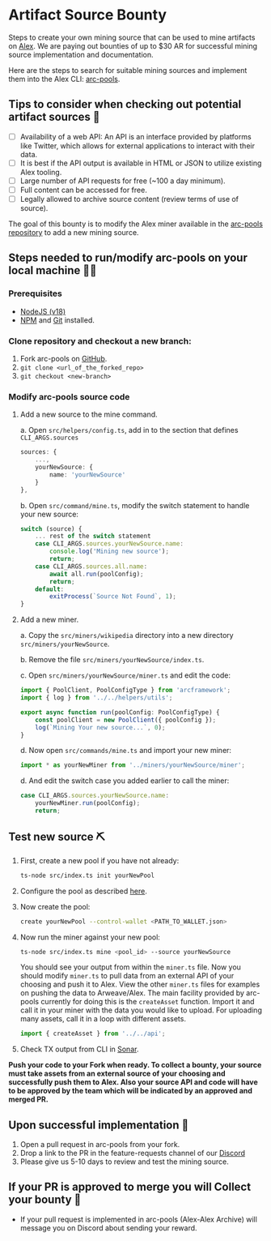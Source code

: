 # Artifact Source Bounty

Steps to create your own mining source that can be used to mine artifacts on [Alex](https://alex.arweave.dev/#/). We are paying out bounties of up to $30 AR for successful mining source implementation and documentation.

Here are the steps to search for suitable mining sources and implement them into the Alex CLI: [arc-pools](https://github.com/ArweaveAlex/arc-pools).

## Tips to consider when checking out potential artifact sources 🤔
- [ ] Availability of a web API: An API is an interface provided by platforms like Twitter, which allows for external applications to interact with their data.
- [ ] It is best if the API output is available in HTML or JSON to utilize existing Alex tooling.
- [ ] Large number of API requests for free (~100 a day minimum).
- [ ] Full content can be accessed for free.
- [ ] Legally allowed to archive source content (review terms of use of source).

The goal of this bounty is to modify the Alex miner available in the [arc-pools repository](https://github.com/ArweaveAlex/arc-pools) to add a new mining source.

## Steps needed to run/modify arc-pools on your local machine 🧑‍💻

### Prerequisites
- [NodeJS (v18)](https://nodejs.org/)
- [NPM](https://www.npmjs.com/) and [Git](https://git-scm.com/) installed.

### Clone repository and checkout a new branch:
1. Fork arc-pools on [GitHub](https://github.com/ArweaveAlex/arc-pools/fork).
2. `git clone <url_of_the_forked_repo>`
3. `git checkout <new-branch>`

### Modify arc-pools source code

1. Add a new source to the mine command.

    a. Open `src/helpers/config.ts`, add in to the section that defines `CLI_ARGS.sources`

    ```typescript
    sources: {
        ...,
        yourNewSource: {
            name: 'yourNewSource'
        }
    },
    ```

    b. Open `src/command/mine.ts`, modify the switch statement to handle your new source:

    ```typescript
    switch (source) {
        ... rest of the switch statement
        case CLI_ARGS.sources.yourNewSource.name:
            console.log('Mining new source');
            return;
        case CLI_ARGS.sources.all.name:
            await all.run(poolConfig);
            return;
        default:
            exitProcess(`Source Not Found`, 1);
    }
    ```
2. Add a new miner.

    a. Copy the `src/miners/wikipedia` directory into a new directory `src/miners/yourNewSource`.
    
    b. Remove the file `src/miners/yourNewSource/index.ts`.
    
    c. Open `src/miners/yourNewSource/miner.ts` and edit the code:

      ```typescript 
      import { PoolClient, PoolConfigType } from 'arcframework';
      import { log } from '../../helpers/utils';

      export async function run(poolConfig: PoolConfigType) {
          const poolClient = new PoolClient({ poolConfig });
          log(`Mining Your new source...`, 0);
      }   
      ```

    d. Now open `src/commands/mine.ts` and import your new miner:

      ```typescript
      import * as yourNewMiner from '../miners/yourNewSource/miner';
      ```

    d. And edit the switch case you added earlier to call the miner:

      ```typescript
      case CLI_ARGS.sources.yourNewSource.name:
          yourNewMiner.run(poolConfig);
          return;
      ```
## Test new source ⛏️

1. First, create a new pool if you have not already:

    ```bash
    ts-node src/index.ts init yourNewPool
    ```

2. Configure the pool as described [here](https://alex.arweave.dev/#/docs/creating-a-pool/pool-creation-cli).

3. Now create the pool:

    ```bash
    create yourNewPool --control-wallet <PATH_TO_WALLET.json>
    ```

4. Now run the miner against your new pool:

    ```bash
    ts-node src/index.ts mine <pool_id> --source yourNewSource
    ```

    You should see your output from within the `miner.ts` file. Now you should modify `miner.ts` to pull data from an external API of your choosing and push it to Alex. View the other `miner.ts` files for examples on pushing the data to Arweave/Alex. The main facility provided by arc-pools currently for doing this is the `createAsset` function. Import it and call it in your miner with the data you would like to upload. For uploading many assets, call it in a loop with different assets.

    ```typescript
    import { createAsset } from '../../api';
    ```

5. Check TX output from CLI in [Sonar](https://sonar.warp.cc/#/app/contracts?network=mainnet&dre=dre1).

**Push your code to your Fork when ready. To collect a bounty, your source must take assets from an external source of your choosing and successfully push them to Alex. Also your source API and code will have to be approved by the team which will be indicated by an approved and merged PR.**

## Upon successful implementation 🙌 

1. Open a pull request in arc-pools from your fork.
2. Drop a link to the PR in the feature-requests channel of our [Discord](http://discord.gg/2uZsWuTNvN)
3. Please give us 5-10 days to review and test the mining source.

## If your PR is approved to merge you will Collect your bounty 🤑

- If your pull request is implemented in arc-pools (Alex-Alex Archive) will message you on Discord about sending your reward.


